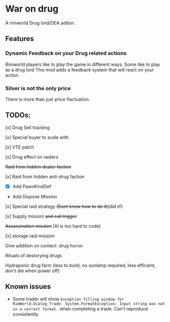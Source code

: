 # War on drug
A rimworld Drug lord/DEA addon.

## Features
### Dynamic Feedback on your Drug related actions
Rimworld players like to play the game in different ways. Some like to play as a drug lord This mod adds a feedback system that will react on your action. 
### Silver is not the only price
There is more than just price flactuation. 




## TODOs:
 
[x] Drug Sell tracking

[x] Special buyer to scale with 

[x] VTE patch

[x] Drug effect on raiders

~~Raid from hidden dealer faction~~

[x] Raid from hidden anti-drug faction
- [x] Add PawnKindDef
- Add Dispose Mission

[x] Special raid strategy ~~(Dont know how to do it)~~(did it!)

[x] Supply mission ~~and call trigger~~

~~Assassination mission~~ (AI is too hard to code)

[x] storage raid mission

Give addition on contect: drug horror

Rituals of destorying drugs

Hydraponic drug farm (less to build, no sunlamp required, less efficient, don't die when power off)

## Known issues
- Some trader will show `Exception filling window for RimWorld.Dialog_Trade: System.FormatException: Input string was not in a correct format.` when completing a trade. Can't reproduce consistently.
  
